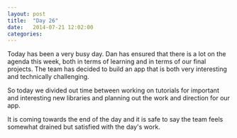 ```yaml
---
layout: post
title:  "Day 26"
date:   2014-07-21 12:02:00
categories:
---
```


Today has been a very busy day. Dan has ensured that there is a lot on the agenda this week, both in terms of learning and in terms of our final projects. The team has decided to build an app that is both very interesting and technically challenging. 

So today we divided out time between working on tutorials for important and interesting new libraries and planning out the work and direction for our app.

It is coming towards the end of the day and it is safe to say the team feels somewhat drained but satisfied with the day's work.